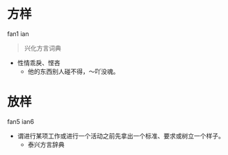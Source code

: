 # 方样
fan1 ian
> 兴化方言词典
- 性情乖戾、悭吝
  - 他的东西别人碰不得，～吖没魂。

# 放样
fan5 ian6
+ 谓进行某项工作或进行一个活动之前先拿出一个标准、要求或树立一个样子。
  * 泰兴方言辞典
